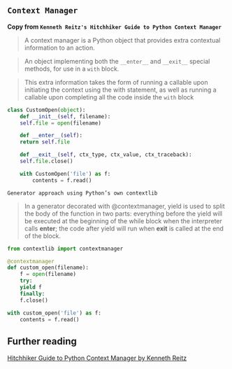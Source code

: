 
## `Context Manager`
**Copy from `Kenneth Reitz's Hitchhiker Guide to Python Context Manager`**
    

> A context manager is a Python object that provides extra contextual information to an action.

> An object implementing both the `__enter__` and `__exit__` special methods, for use in a `with` block.

> This extra information takes the form of running a callable upon initiating the context using the with statement, as well as running a callable upon completing all the code inside the `with` block

```python
class CustomOpen(object):
    def __init__(self, filename):
	self.file = open(filename)

    def __enter__(self):
	return self.file

    def __exit__(self, ctx_type, ctx_value, ctx_traceback):
	self.file.close()

    with CustomOpen('file') as f:
	    contents = f.read()
```
    
`Generator approach using Python’s own contextlib`

> In a generator decorated with @contextmanager, yield is used to split the body of the function in two parts: everything before the yield will be executed at the beginning of the while block when the interpreter calls __enter__; the code after yield will run when __exit__ is called at the end of the block.


```python
from contextlib import contextmanager

@contextmanager
def custom_open(filename):
    f = open(filename)
    try:
	yield f
    finally:
	f.close()

with custom_open('file') as f:
    contents = f.read() 
```


## Further reading
[Hitchhiker Guide to Python Context Manager by Kenneth Reitz](http://python-guide-pt-br.readthedocs.io/en/latest/writing/structure/#context-managers)
